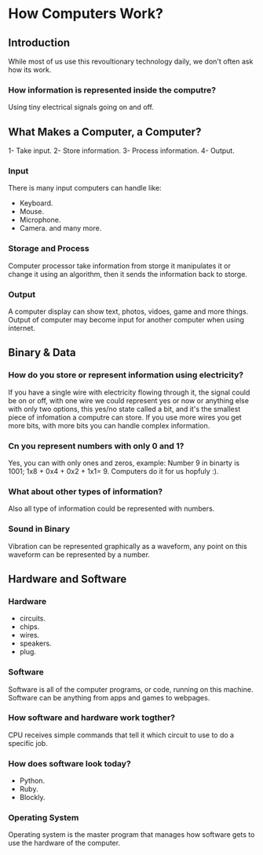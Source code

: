 # How Computers Work?

## Introduction
While most of us use this revoultionary technology daily, we don't often ask how its work.

### How information is represented inside the computre?
Using tiny electrical signals going on and off.


## What Makes a Computer, a Computer?
1- Take input.
2- Store information.
3- Process information.
4- Output.

### Input
There is many input computers can handle like:
* Keyboard.
* Mouse.
* Microphone.
* Camera.
and many more.

### Storage and Process
Computer processor take information from storge it manipulates it or change it using an algorithm, then it sends the information back to storge.

### Output
A computer display can show text, photos, vidoes, game and more things.
Output of computer may  become input for another computer when using internet.


## Binary & Data

### How do you store or represent information using electricity?
If you have a single wire with electricity flowing through it, the signal could be on or off, with one wire we could represent yes or now or anything else with only two options, this yes/no state called a bit, and it's the smallest piece of infomation a computre can store.
If you use more wires you get more bits, with more bits you can handle complex information.

### Cn you represent numbers with only 0 and 1?
Yes, you can with only ones and zeros, example:
Number 9 in binarty is 1001; 1x8 + 0x4 + 0x2 + 1x1= 9.
Computers do it for us hopfuly :).

### What about other types of information?
Also all type of information could be represented with numbers.

### Sound in Binary
Vibration can be represented graphically as a waveform, any point on this waveform can be represented by a number.


## Hardware and Software

### Hardware
* circuits.
* chips.
* wires.
* speakers.
* plug.

### Software
Software is all of the computer programs, or code, running on this machine. 
Software can be anything from apps and games to webpages.

### How software and hardware work togther?
CPU receives simple commands that tell it which circuit to use to do a specific job.

### How does software look today?
* Python.
* Ruby.
* Blockly.

### Operating System
Operating system is the master program that manages how software gets to use the hardware of the computer.